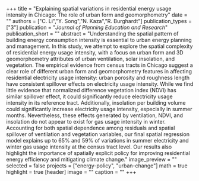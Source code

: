 +++
title = "Explaining spatial variations in residential energy usage intensity in Chicago: The role of urban form and geomorphometry"
date = ""
authors = ["C. Li","Y. Song","N. Kaza","R. Burghardt"]
publication_types = ["3"]
publication = "_Journal of Planning Education and Research_"
publication_short = ""
abstract = "Understanding the spatial pattern of building energy consumption intensity is essential to urban energy planning and management. In this study, we attempt to explore the spatial complexity of residential energy usage intensity, with a focus on urban form and 3D geomorphometry attributes of urban ventilation, solar insolation, and vegetation. The empirical evidence from census tracts in Chicago suggest a clear role of different urban form and geomorphometry features in affecting residential electricity usage intensity: urban porosity and roughness length have consistent spillover effects on electricity usage intensity. While we find little evidence that normalized difference vegetation index (NDVI) has similar spillover effect, it could significantly reduce electricity usage intensity in its reference tract. Additionally, insolation per building volume could significantly increase electricity usage intensity, especially in summer months. Nevertheless, these effects generated by ventilation, NDVI, and insolation do not appear to exist for gas usage intensity in winter. Accounting for both spatial dependence among residuals and spatial spillover of ventilation and vegetation variables, our final spatial regression model explains up to 65% and 59% of variations in summer electricity and winter gas usage intensity at the census tract level. Our results also highlight the importance of spatially explicit policy for improving residential energy efficiency and mitigating climate change."
image_preview = ""
selected = false
projects = ["energy-policy", "urban-change"]
math = true
highlight = true
[header]
image = ""
caption = ""
+++

